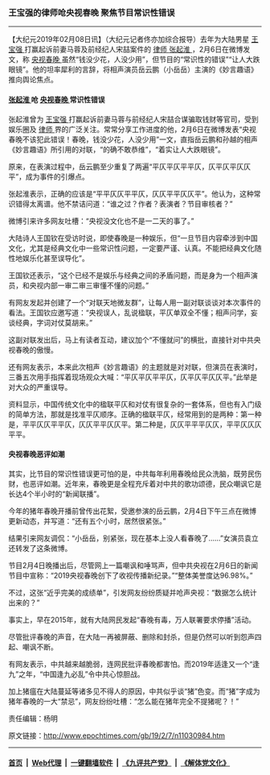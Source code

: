 ### 王宝强的律师呛央视春晚 聚焦节目常识性错误
------------------------

<p>
 【大纪元2019年02月08日讯】（大纪元记者佟亦加综合报导）去年为大陆男星
 <a href="http://www.epochtimes.com/gb/tag/%E7%8E%8B%E5%AE%9D%E5%BC%BA.html">
  王宝强
 </a>
 打赢起诉前妻马蓉及前经纪人宋喆案件的
 <a href="http://www.epochtimes.com/gb/tag/%E5%BE%8B%E5%B8%88.html">
  律师
 </a>
 <a href="http://www.epochtimes.com/gb/tag/%E5%BC%A0%E8%B5%B7%E6%B7%AE.html">
  张起淮
 </a>
 ，2月6日在微博发文，称
 <a href="http://www.epochtimes.com/gb/tag/%E5%A4%AE%E8%A7%86%E6%98%A5%E6%99%9A.html">
  央视春晚
 </a>
 虽然“钱没少花，人没少用”，但节目的“常识性的错误”“让人大跌眼镜”。他的坦率犀利的言辞，将相声演员岳云鹏（小岳岳）主演的《妙言趣语》推向舆论焦点。
</p>
<h4>
 <a href="http://www.epochtimes.com/gb/tag/%E5%BC%A0%E8%B5%B7%E6%B7%AE.html">
  张起淮
 </a>
 呛
 <a href="http://www.epochtimes.com/gb/tag/%E5%A4%AE%E8%A7%86%E6%98%A5%E6%99%9A.html">
  央视春晚
 </a>
 常识性错误
</h4>
<p>
 张起淮曾为
 <a href="http://www.epochtimes.com/gb/tag/%E7%8E%8B%E5%AE%9D%E5%BC%BA.html">
  王宝强
 </a>
 打赢起诉前妻马蓉与前经纪人宋喆合谋骗取钱财等官司，受到娱乐圈及
 <a href="http://www.epochtimes.com/gb/tag/%E5%BE%8B%E5%B8%88.html">
  律师
 </a>
 界的广泛关注。常常分享工作进度的他，2月6日在微博发表“央视春晚不该犯此错误！春晚，钱没少花，人没少用”一文，直指岳云鹏和孙越的相声《妙言趣语》所引用的对联，“的确不敢恭维”，“着实让人大跌眼镜”。
</p>
<p>
 原来，在表演过程中，岳云鹏至少重复了两遍“平仄平仄平平仄，仄平仄平仄仄平”，成为事件的引爆点。
</p>
<p>
 张起淮表示，正确的应该是“平平仄仄平平仄，仄仄平平仄仄平”。他认为，这种常识错得太离谱。他不禁诘问道：“谁之过？作者？表演者？节目审核者？”
</p>
<p>
 微博引来许多网友吐槽：“央视没文化也不是一二天的事了。”
</p>
<p>
 大陆诗人王国钦在受访时说，即使春晚是一种娱乐，但“一旦节目内容牵涉到中国文化，尤其是经典文化中一些常识性问题，一定要严谨、认真。不能把经典文化随性地娱乐化甚至误导化”。
</p>
<p>
 王国钦还表示，“这个已经不是娱乐与经典之间的矛盾问题，而是身为一个相声演员，和央视内部一审二审三审懂不懂的问题。”
</p>
<p>
 有网友发起并创建了一个“对联天地微友群”，让每人用一副对联谈谈对本次事件的看法。王国钦应邀写道：“央视误人，乱说楹联，平仄单双全不懂；相声问学，妄谈经典，字词对仗莫胡来。”
</p>
<p>
 这副对联发出后，马上有读者互动，建议加个“不懂就问”的横批，直接针对中共央视春晚的傲慢。
</p>
<p>
 还有网友表示，本来此次相声《妙言趣语》的主题就是对对联，但演员在表演时，三番五次用手指挥着现场观众大喊：“平仄平仄平平仄，仄平仄平仄仄平。”此举是对大众的严重误导。
</p>
<p>
 资料显示，中国传统文化中的楹联平仄和对仗有很复杂的一套体系，但也有入门级的简单方法，那就是找准平仄顺序。正确的楹联平仄，经常用到的是两种：第一种是，平平仄仄平平仄，仄仄平平仄仄平。第二种是，仄仄平平平仄仄，平平仄仄仄平平。
</p>
<h4>
 央视春晚恶评如潮
</h4>
<p>
 其实，比节目的常识性错误更可怕的是，中共每年利用春晚给民众洗脑，既劳民伤财，也恶评如潮。近年来，春晚更是全程充斥着对中共的歌功颂德，民众嘲讽它是长达4个半小时的“新闻联播”。
</p>
<p>
 今年的猪年春晚开播前曾传出花絮，受邀参演的岳云鹏，2月4日下午三点在微博更新动态，并写道：“还有五个小时，居然很紧张。”
</p>
<p>
 结果引来网友调侃：“小岳岳，别紧张，现在基本上没人看春晚了……”女演员袁立还转发了这条微博。
</p>
<p>
 节目2月4日晚播出后，尽管网上一篇嘲讽和唾骂声，但中共央视在2月6日的新闻节目中宣称：“2019央视春晚创下了收视传播新纪录。”“整体美誉度达96.98%。”
</p>
<p>
 不过，这张“近乎完美的成绩单”，引发网友纷纷质疑并呛声央视：“数据怎么统计出来的？”
</p>
<p>
 事实上，早在2015年，就有大陆网民发起“春晚有毒，万人联署要求停播”活动。
</p>
<p>
 尽管批评春晚的声音，在大陆一再被屏蔽、删除和封杀，但是仍然可以听到怨声四起、嘲讽不断。
</p>
<p>
 有网友表示，中共越来越脆弱，连网民批评春晚都害怕。而2019年适逢又一个“逢九”之年，“中国逢九必乱”令中共心惊胆战。
</p>
<p>
 加上猪瘟在大陆蔓延等诸多见不得人的原因，中共似乎谈“猪”色变。而“猪”字成为猪年春晚的一大“禁忌”，网友纷纷吐槽：“怎么能在猪年完全不提猪呢？！”
</p>
<p>
 责任编辑：杨明
</p>

原文链接：http://www.epochtimes.com/gb/19/2/7/n11030984.htm


------------------------
#### [首页](https://github.com/gfw-breaker/banned-news/blob/master/README.md) &nbsp;|&nbsp; [Web代理](https://github.com/labour-camp/helloworld) &nbsp;|&nbsp; [一键翻墙软件](https://github.com/gfw-breaker/nogfw/blob/master/README.md) &nbsp;|&nbsp; [《九评共产党》](https://github.com/gfw-breaker/9ping.md/blob/master/README.md#九评之一评共产党是什么) &nbsp;|&nbsp; [《解体党文化》](https://github.com/gfw-breaker/jtdwh.md/blob/master/README.md#绪论)

